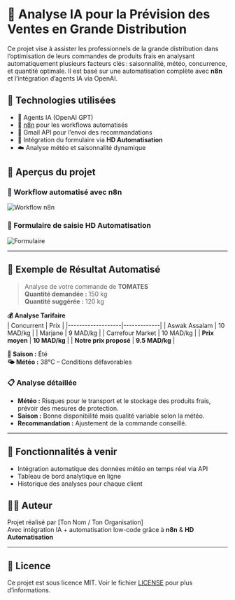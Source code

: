 # 🛒 Analyse IA pour la Prévision des Ventes en Grande Distribution

Ce projet vise à assister les professionnels de la grande distribution dans l’optimisation de leurs commandes de produits frais en analysant automatiquement plusieurs facteurs clés : saisonnalité, météo, concurrence, et quantité optimale. Il est basé sur une automatisation complète avec **n8n** et l’intégration d’agents IA via OpenAI.

## 🔧 Technologies utilisées

- 🧠 Agents IA (OpenAI GPT)
- 🔄 [n8n](https://n8n.io) pour les workflows automatisés
- 📩 Gmail API pour l’envoi des recommandations
- 🧾 Intégration du formulaire via **HD Automatisation**
- ☁️ Analyse météo et saisonnalité dynamique

## 📸 Aperçus du projet

### 🧩 Workflow automatisé avec n8n

![Workflow n8n](./images/35cdbb84-e252-4b90-be13-0eedfb22bda0.png)

### 🧾 Formulaire de saisie HD Automatisation

![Formulaire](./images/29c3495d-7ddb-47b8-a324-84367c44a4e0.png)

---

## 🧠 Exemple de Résultat Automatisé

> Analyse de votre commande de **TOMATES**  
> **Quantité demandée :** 150 kg  
> **Quantité suggérée :** 120 kg  

**💰 Analyse Tarifaire**  
| Concurrent         | Prix        |
|-------------------|-------------|
| Aswak Assalam     | 10 MAD/kg   |
| Marjane           | 9 MAD/kg    |
| Carrefour Market  | 10 MAD/kg   |
| **Prix moyen**     | **10 MAD/kg** |
| **Notre prix proposé** | **9.5 MAD/kg** |

**🌱 Saison :** Été  
**🌤️ Météo :** 38°C – Conditions défavorables

### 📋 Analyse détaillée

- **Météo :** Risques pour le transport et le stockage des produits frais, prévoir des mesures de protection.  
- **Saison :** Bonne disponibilité mais qualité variable selon la météo.  
- **Recommandation :** Ajustement de la commande conseillé.

---

## 🚀 Fonctionnalités à venir

- Intégration automatique des données météo en temps réel via API  
- Tableau de bord analytique en ligne  
- Historique des analyses pour chaque client

## 🧑‍💼 Auteur

Projet réalisé par [Ton Nom / Ton Organisation]  
Avec intégration IA + automatisation low-code grâce à **n8n** & **HD Automatisation**

---

## 📄 Licence

Ce projet est sous licence MIT. Voir le fichier [LICENSE](LICENSE) pour plus d’informations.

